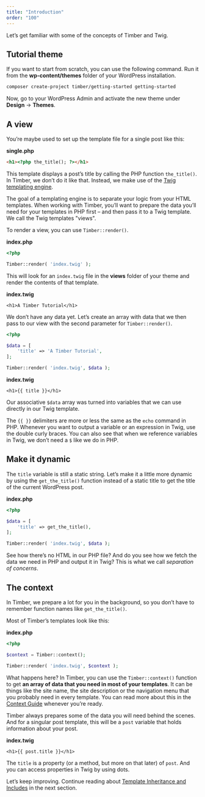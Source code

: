 ```yaml
---
title: "Introduction"
order: "100"
---
```


Let’s get familiar with some of the concepts of Timber and Twig.

## Tutorial theme

If you want to start from scratch, you can use the following command. Run it from the **wp-content/themes** folder of your WordPress installation.

```bash
composer create-project timber/getting-started getting-started
```

Now, go to your WordPress Admin and activate the new theme under **Design** &rarr; **Themes**.

## A view

You’re maybe used to set up the template file for a single post like this:

**single.php**

```html
<h1><?php the_title(); ?></h1>
```

This template displays a post’s title by calling the PHP function `the_title()`. In Timber, we don’t do it like that. Instead, we make use of the [Twig templating engine](https://twig.symfony.com/).

The goal of a templating engine is to separate your logic from your HTML templates. When working with Timber, you’ll want to prepare the data you’ll need for your templates in PHP first – and then pass it to a Twig template. We call the Twig templates "views".

To render a view, you can use `Timber::render()`.

**index.php**

```php
<?php

Timber::render( 'index.twig' );
```

This will look for an `index.twig` file in the **views** folder of your theme and render the contents of that template.

**index.twig**

```twig
<h1>A Timber Tutorial</h1>
```

We don’t have any data yet. Let’s create an array with data that we then pass to our view with the second parameter for `Timber::render()`.

```php
<?php

$data = [
    'title' => 'A Timber Tutorial',
];

Timber::render( 'index.twig', $data );
```

**index.twig**

```twig
<h1>{{ title }}</h1>
```

Our associative `$data` array was turned into variables that we can use directly in our Twig template.

The `{{ }}` delimiters are more or less the same as the `echo` command in PHP. Whenever you want to output a variable or an expression in Twig, use the double curly braces. You can also see that when we reference variables in Twig, we don’t need a `$` like we do in PHP.

## Make it dynamic

The `title` variable is still a static string. Let’s make it a little more dynamic by using the `get_the_title()` function instead of a static title to get the title of the current WordPress post.

**index.php**

```php
<?php

$data = [
    'title' => get_the_title(),
];

Timber::render( 'index.twig', $data );
```

See how there’s no HTML in our PHP file? And do you see how we fetch the data we need in PHP and output it in Twig? This is what we call *separation of concerns*.

## The context

In Timber, we prepare a lot for you in the background, so you don’t have to remember function names like `get_the_title()`.

Most of Timber’s templates look like this:

**index.php**

```php
<?php

$context = Timber::context();

Timber::render( 'index.twig', $context );
```

What happens here? In Timber, you can use the `Timber::context()` function to get **an array of data that you need in most of your templates**. It can be things like the site name, the site description or the navigation menu that you probably need in every template. You can read more about this in the [Context Guide](https://timber.github.io/docs/v2/guides/context/) whenever you’re ready.

Timber always prepares some of the data you will need behind the scenes. And for a singular post template, this will be a `post` variable that holds information about your post.

**index.twig**

```twig
<h1>{{ post.title }}</h1>
```

The `title` is a property (or a method, but more on that later) of `post`. And you can access properties in Twig by using dots.

Let’s keep improving. Continue reading about [Template Inheritance and Includes](https://timber.github.io/docs/v2/getting-started/template-inheritance-and-includes/) in the next section.


